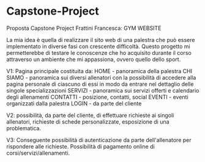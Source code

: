 # Capstone-Project

Proposta Capstone Project Frattini Francesca: GYM WEBSITE

La mia idea è quella di realizzare il sito web di una palestra che può essere implementato in diverse fasi con crescente difficoltà. 
Questo progetto mi permetterebbe di testare le conoscenze che ho acquisito durante il corso attraverso un ambiente che mi appassiona, ovvero quello dello sport.

V1: 
Pagina principale costituita da:
HOME - panoramica della palestra
CHI SIAMO - panoramica sui diversi allenatori con la possibilità di accedere alla pagina personale di ciascuno di essi in modo da entrare nel dettaglio delle singole specializzazioni
SERVIZI - panoramica sui servizi offerti e calendario degli allenamenti
CONTATTI - posizione, contatti, social
EVENTI - eventi organizzati dalla palestra
LOGIN - da parte del cliente

V2:
possibilità, da parte del cliente, di effettuare richieste ai singoli allenatori, richieste di schede personalizzate, esposizione di una problematica.

V3:
Conseguente possibilità di autenticazione da parte dell'allenatore per rispondere alle richieste.
Possibilità di pagamento online di corsi/servizi/allenamenti.
